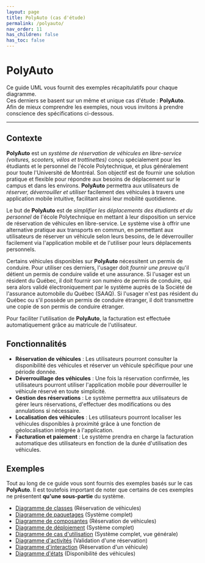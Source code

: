 ```yaml
---
layout: page
title: PolyAuto (cas d'étude)
permalink: /polyauto/
nav_order: 11
has_children: false
has_toc: false
---
```


# PolyAuto

Ce guide UML vous fournit des exemples récapitulatifs pour chaque diagramme.  
Ces derniers se basent sur un même et unique cas d'étude : **PolyAuto**.  
Afin de mieux comprendre les exemples, nous vous invitons à prendre conscience des spécifications ci-dessous.

---

## Contexte

**PolyAuto** est un _système de réservation de véhicules en libre-service (voitures, scooters, vélos et trottinettes)_ conçu spécialement pour les étudiants et le personnel de l'école Polytechnique, et plus généralement pour toute l'Université de Montréal. Son objectif est de fournir une solution pratique et flexible pour répondre aux besoins de déplacement sur le campus et dans les environs. **PolyAuto** permettra aux utilisateurs de _réserver, déverrouiller et utiliser_ facilement des véhicules à travers une application mobile intuitive, facilitant ainsi leur mobilité quotidienne.

Le but de **PolyAuto** est de _simplifier les déplacements des étudiants et du personnel_ de l'école Polytechnique en mettant à leur disposition un service de réservation de véhicules en libre-service. Le système vise à offrir une alternative pratique aux transports en commun, en permettant aux utilisateurs de réserver un véhicule selon leurs besoins, de le déverrouiller facilement via l'application mobile et de l'utiliser pour leurs déplacements personnels.

Certains véhicules disponibles sur **PolyAuto** nécessitent un permis de conduire. Pour utiliser ces derniers, l'usager doit _fournir une preuve_ qu'il détient un permis de conduire valide et une assurance. Si l'usager est un résident du Québec, il doit fournir son numéro de permis de conduire, qui sera alors validé électroniquement par le système auprès de la Société de l'assurance automobile du Québec (SAAQ). Si l'usager n'est pas résident du Québec ou s'il possède un permis de conduire étranger, il doit transmettre une copie de son permis de conduire étranger.

Pour faciliter l'utilisation de **PolyAuto**, la facturation est effectuée automatiquement grâce au matricule de l'utilisateur.

## Fonctionnalités

- **Réservation de véhicules** : Les utilisateurs pourront consulter la disponibilité des véhicules et réserver un véhicule spécifique pour une période donnée.
- **Déverrouillage des véhicules** : Une fois la réservation confirmée, les utilisateurs pourront utiliser l'application mobile pour déverrouiller le véhicule réservé en toute simplicité.
- **Gestion des réservations** : Le système permettra aux utilisateurs de gérer leurs réservations, d'effectuer des modifications ou des annulations si nécessaire.
- **Localisation des véhicules** : Les utilisateurs pourront localiser les véhicules disponibles à proximité grâce à une fonction de géolocalisation intégrée à l'application.
- **Facturation et paiement** : Le système prendra en charge la facturation automatique des utilisateurs en fonction de la durée d'utilisation des véhicules.

## Exemples

Tout au long de ce guide vous sont fournis des exemples basés sur le cas **PolyAuto**. Il est toutefois important de noter que certains de ces exemples ne présentent **qu'une sous-partie** du système.

- [Diagramme de classes](../diagrammes-de-classes/#exemple) (Réservation de véhicules)
- [Diagramme de paquetages](../diagrammes-de-paquetages/#exemple) (Système complet)
- [Diagramme de composantes](../diagrammes-de-composantes/#exemple) (Réservation de véhicules)
- [Diagramme de déploiement](../diagrammes-de-deploiement/#exemple) (Système complet)
- [Diagramme de cas d'utilisation](../diagrammes-de-cas-dutilisation/#exemple) (Système complet, vue générale)
- [Diagramme d'activités](../diagrammes-d-activites/#exemple) (Validation d'une réservation)
- [Diagramme d'interaction](../diagrammes-d-interaction/#exemple) (Réservation d'un véhicule)
- [Diagramme d'états](../diagrammes-etats/#exemple) (Disponibilité des véhicules)
